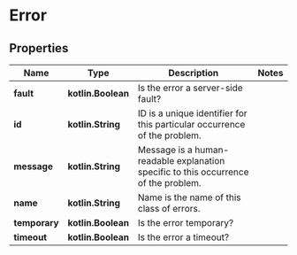 
# Error

## Properties
Name | Type | Description | Notes
------------ | ------------- | ------------- | -------------
**fault** | **kotlin.Boolean** | Is the error a server-side fault? | 
**id** | **kotlin.String** | ID is a unique identifier for this particular occurrence of the problem. | 
**message** | **kotlin.String** | Message is a human-readable explanation specific to this occurrence of the problem. | 
**name** | **kotlin.String** | Name is the name of this class of errors. | 
**temporary** | **kotlin.Boolean** | Is the error temporary? | 
**timeout** | **kotlin.Boolean** | Is the error a timeout? | 



